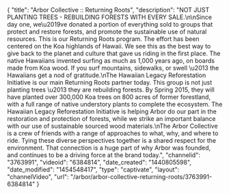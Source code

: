 {
    "title": "Arbor Collective :: Returning Roots",
    "description": "NOT JUST PLANTING TREES - REBUILDING FORESTS WITH EVERY SALE.\n\nSince day one, we\u2019ve donated a portion of everything sold to groups that protect and restore forests, and promote the sustainable use of natural resources. This is our Returning Roots program. The effort has been centered on the Koa highlands of Hawaii. We see this as the best way to give back to the planet and culture that gave us riding in the first place. The native Hawaiians invented surfing as much as 1,000 years ago, on boards made from Koa wood. If you surf mountains, sidewalks, or swell \u2013 the Hawaiians get a nod of gratitude.\nThe Hawaiian Legacy Reforestation Initiative is our main Returning Roots partner today. This group is not just planting trees \u2013 they are rebuilding forests. By Spring 2015, they will have planted over 300,000 Koa trees on 800 acres of former forestland, with a full range of native understory plants to complete the ecosystem. The Hawaiian Legacy Reforestation Initiative is helping Arbor do our part in the restoration and protection of forests, while we strike an important balance with our use of sustainable sourced wood materials.\nThe Arbor Collective is a crew of friends with a range of approaches to what, why, and where to ride. Tying these diverse perspectives together is a shared respect for the environment. That connection is a huge part of why Arbor was founded, and continues to be a driving force at the brand today.",
    "channelid": "3763991",
    "videoid": "6384814",
    "date_created": "1440805598",
    "date_modified": "1454548417",
    "type": "captivate",
    "layout": "channelVideo",
    "url": "\/arbor\/arbor-collective-returning-roots\/3763991-6384814"
}